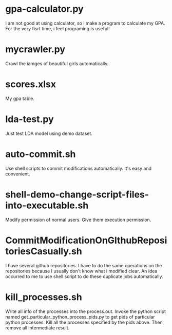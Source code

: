# gpa-calculator.py
I am not good at using calculator, so i make a program to calculate my GPA.
For the very fisrt time, i feel programing is useful!

# mycrawler.py
Crawl the iamges of beautiful girls automatically.

# scores.xlsx
My gpa table.

# lda-test.py
Just test LDA model using demo dataset.

# auto-commit.sh
Use shell scripts to commit modifications automatically. It's easy and convenient.

# shell-demo-change-script-files-into-executable.sh
Modify permission of normal users. Give them execution permission.

# CommitModificationOnGIthubRepositoriesCasually.sh
I have several github repositories.
I have to do the same operations on the repositories because I usually don't know what i modified clear.
An idea occurred to me to use shell script to do these duplicate jobs automatically.

# kill_processes.sh
Write all info of the processes into the process.out.
Invoke the python script named get_particular_python_process_pids.py to get pids of particular python processes.
Kill all the processes specified by the pids above.
Then, remove all intermediate result.
